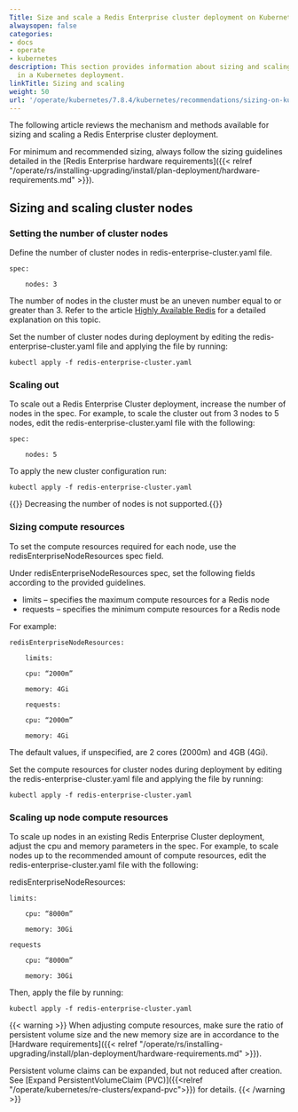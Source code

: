 ```yaml
---
Title: Size and scale a Redis Enterprise cluster deployment on Kubernetes
alwaysopen: false
categories:
- docs
- operate
- kubernetes
description: This section provides information about sizing and scaling Redis Enterprise
  in a Kubernetes deployment.
linkTitle: Sizing and scaling
weight: 50
url: '/operate/kubernetes/7.8.4/kubernetes/recommendations/sizing-on-kubernetes/'
---
```

The following article reviews the mechanism and methods available for sizing
and scaling a Redis Enterprise cluster deployment.

For minimum and recommended sizing, always follow the sizing guidelines
detailed in the [Redis Enterprise hardware requirements]({{< relref "/operate/rs/installing-upgrading/install/plan-deployment/hardware-requirements.md" >}}).

## Sizing and scaling cluster nodes

### Setting the number of cluster nodes

Define the number of cluster nodes in redis-enterprise-cluster.yaml file.

    spec:

        nodes: 3

The number of nodes in the cluster must be an uneven number
equal to or greater than 3. Refer to the article [Highly Available Redis](https://redislabs.com/redis-enterprise/technology/highly-available-redis/)
for a detailed explanation on this topic.

Set the number of cluster nodes during deployment
by editing the redis-enterprise-cluster.yaml file and
applying the file by running:

    kubectl apply -f redis-enterprise-cluster.yaml

### Scaling out

To scale out a Redis Enterprise Cluster deployment, increase the number of nodes
in the spec. For example, to scale the cluster out from 3 nodes to 5 nodes,
edit the redis-enterprise-cluster.yaml file with the following:

    spec:

        nodes: 5

To apply the new cluster configuration run:

    kubectl apply -f redis-enterprise-cluster.yaml

{{<warning>}} Decreasing the number of nodes is not supported.{{</warning>}}

### Sizing compute resources

To set the compute resources required for each node,
use the redisEnterpriseNodeResources spec field.

Under redisEnterpriseNodeResources spec, set the following fields
according to the provided guidelines.

- limits – specifies the maximum compute resources for a Redis node
- requests – specifies the minimum compute resources for a Redis node

For example:

    redisEnterpriseNodeResources:

        limits:

        cpu: “2000m”

        memory: 4Gi

        requests:

        cpu: “2000m”

        memory: 4Gi

The default values, if unspecified, are 2 cores (2000m) and 4GB (4Gi).

Set the compute resources for cluster nodes during deployment
by editing the redis-enterprise-cluster.yaml file and
applying the file by running:

    kubectl apply -f redis-enterprise-cluster.yaml

### Scaling up node compute resources

To scale up nodes in an existing Redis Enterprise Cluster deployment,
adjust the cpu and memory parameters in the spec. For example,
to scale nodes up to the recommended amount of compute resources,
edit the redis-enterprise-cluster.yaml file with the following:

redisEnterpriseNodeResources:

    limits:

        cpu: “8000m”

        memory: 30Gi

    requests

        cpu: “8000m”

        memory: 30Gi

Then, apply the file by running:

    kubectl apply -f redis-enterprise-cluster.yaml

{{< warning >}}
When adjusting compute resources, make sure the ratio of persistent volume size and the new memory size are in accordance to the [Hardware
requirements]({{< relref "/operate/rs/installing-upgrading/install/plan-deployment/hardware-requirements.md" >}}). 

Persistent volume claims can be expanded, but not reduced after creation. See [Expand PersistentVolumeClaim (PVC)]({{<relref "/operate/kubernetes/re-clusters/expand-pvc">}}) for details.
{{< /warning >}}
